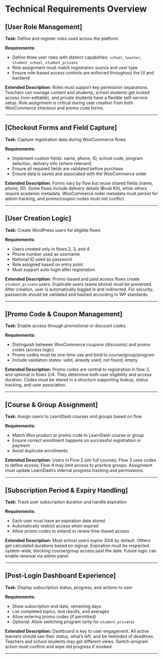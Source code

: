 # Technical Requirements Overview

## \[User Role Management]

**Task:** Define and register roles used across the platform.

**Requirements:**

* Define three user roles with distinct capabilities: `school_teacher`, `student_school`, `student_private`
* Role assignment must match registration source and user type
* Ensure role-based access controls are enforced throughout the UI and backend

**Extended Description:**
Roles must support key permission separations. Teachers can manage content and students, school students get locked access (non-editable), and private students have a flexible self-service setup. Role assignment is critical during user creation from both WooCommerce checkout and promo code forms.

---

## \[Checkout Forms and Field Capture]

**Task:** Capture registration data during WooCommerce flows

**Requirements:**

* Implement custom fields: name, phone, ID, school code, program selection, delivery info (where relevant)
* Ensure all required fields are validated before purchase
* Ensure data is saved and associated with the WooCommerce order

**Extended Description:**
Forms vary by flow but reuse shared fields (name, phone, ID). Some flows include delivery details (Book Kit), while others require academic metadata. WooCommerce order metadata must persist for admin tracking, and promo/coupon codes must not conflict.

---

## \[User Creation Logic]

**Task:** Create WordPress users for eligible flows

**Requirements:**

* Users created only in flows 2, 3, and 4
* Phone number used as username
* National ID used as password
* Role assigned based on entry point
* Must support auto-login after registration

**Extended Description:**
Promo-based and paid access flows create `student_private` users. Duplicate users (same phone) must be prevented. After creation, user is automatically logged in and redirected. For security, passwords should be validated and hashed according to WP standards.

---

## \[Promo Code & Coupon Management]

**Task:** Enable access through promotional or discount codes

**Requirements:**

* Distinguish between WooCommerce coupons (discounts) and promo codes (access logic)
* Promo codes must be one-time use and bind to course/group/program
* Include validation states: valid, already used, not found, empty

**Extended Description:**
Promo codes are central to registration in flow 3, and optional in flows 2/4. They determine both user eligibility and access duration. Codes must be stored in a structure supporting lookup, status tracking, and user association.

---

## \[Course & Group Assignment]

**Task:** Assign users to LearnDash courses and groups based on flow

**Requirements:**

* Match Woo product or promo code to LearnDash course or group
* Ensure correct enrollment happens on successful registration or payment
* Avoid duplicate enrollments

**Extended Description:**
Users in Flow 2 join full courses; Flow 3 uses codes to define access; Flow 4 may limit access to practice groups. Assignment must update LearnDash’s internal progress tracking and permissions.

---

## \[Subscription Period & Expiry Handling]

**Task:** Track user subscription duration and handle expiration

**Requirements:**

* Each user must have an expiration date stored
* Automatically restrict access when expired
* Allow promo codes to extend or renew time-based access

**Extended Description:**
Most school users expire 30/6 by default. Others get calculated durations based on signup. Expiration must be respected system-wide, blocking course/group access past the date. Future logic can enable renewal via admin panel.

---

## \[Post-Login Dashboard Experience]

**Task:** Display subscription status, progress, and actions to user

**Requirements:**

* Show subscription end date, remaining days
* List completed topics, test results, and averages
* Allow entering promo codes (if permitted)
* Optional: Allow switching program (only for `student_private`)

**Extended Description:**
Dashboard is key to user engagement. All active learners should see their status, what’s left, and be reminded of deadlines. Teachers and school students may get different views. Switch-program action must confirm and wipe old progress if invoked.

---
